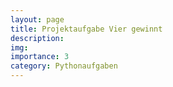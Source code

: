 ```yaml
---
layout: page
title: Projektaufgabe Vier gewinnt
description: 
img: 
importance: 3
category: Pythonaufgaben
---
```


